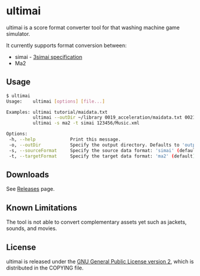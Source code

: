 # ultimai

ultimai is a score format converter tool for that washing machine game simulator. 

It currently supports format conversion between:

- simai - [3simai specification](https://w.atwiki.jp/simai/pages/25.html)
- Ma2

## Usage

``` sh
$ ultimai
Usage:    ultimai [options] [file...]

Examples: ultimai tutorial/maidata.txt
          ultimai --outDir ~/library 0019_acceleration/maidata.txt 0021_fragrance/maidata.txt
          ultimai -s ma2 -t simai 123456/Music.xml

Options:
 -h, --help             Print this message.
 -o, --outDir           Specify the output directory. Defaults to 'output'
 -s, --sourceFormat     Specify the source data format: 'simai' (default), 'ma2'
 -t, --targetFormat     Specify the target data format: 'ma2' (default), 'simai'
```

## Downloads

See [Releases](https://github.com/djzmo/ultimai/releases) page.

## Known Limitations

The tool is not able to convert complementary assets yet such as jackets, sounds, and movies.

## License

ultimai is released under the 
[GNU General Public License version 2](https://www.gnu.org/licenses/gpl-2.0.txt), 
which is distributed in the COPYING file.
